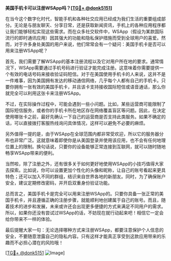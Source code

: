 **美国手机卡可以注册WSApp吗？[[TG💪+ @donk5151](https://t.me/s/donk5151)]**

在当今这个数字化时代，智能手机和各种社交应用已经成为我们生活的重要组成部分。无论是与朋友聊天、分享日常，还是获取新闻资讯，手机上的各种应用程序都让我们能够轻松实现这些需求。而在众多社交软件中，WSApp（假设为某款国际流行的即时通讯应用）因其强大的功能和隐私保护措施而受到全球用户的喜爱。然而，对于许多身处美国的用户来说，他们常常会有一个疑问：美国手机卡是否可以用来注册WSApp呢？

首先，我们需要了解WSApp的基本注册流程以及它对用户所在地的要求。通常情况下，WSApp需要通过手机号码进行验证才能完成注册。这意味着你需要提供一个有效的电话号码来接收验证码短信。对于在美国使用手机卡的人来说，这并不是一件难事，因为美国拥有发达的移动通信网络，几乎每个人都有自己的手机卡。只要你拥有一张有效的美国手机卡，并且该卡支持接收国际短信或语音通话，那么你就完全可以利用这张卡来注册WSApp。

不过，在实际操作过程中，可能会遇到一些小问题。比如，某些运营商可能限制了国际短信服务，或者你的手机卡所在地区存在网络覆盖盲区等问题。因此，在决定使用哪张卡之前，最好先确认一下自己的运营商是否支持此类服务。如果不确定的话，可以直接拨打客服热线询问具体情况，这样可以避免不必要的麻烦。

另外值得一提的是，由于WSApp在全球范围内都非常受欢迎，所以它的服务器分布也非常广泛。这就意味着即使你是从美国登录并使用该应用，也不会有任何地理位置上的限制。换句话说，只要你的设备能够正常连接到互联网，就可以随时随地畅享WSApp带来的便利。

当然啦，除了注册之外，还有很多关于如何更好地使用WSApp的小技巧值得大家去探索。比如说，你可以设置更加个性化的头像和昵称，让自己的账号看起来更具特色；还可以加入不同的群组，结识来自世界各地的新朋友。同时，为了确保账户安全，建议定期修改密码，并开启双重身份验证功能。

总而言之，美国手机卡是完全可以用来注册WSApp的。只要你具备一张正常的美国手机卡，并且遵循正确的注册步骤，就能顺利地创建属于自己的账号。而且，随着技术的进步和发展，未来或许还会出现更多便捷的方式来满足不同用户的需求。所以，如果你还没有尝试过WSApp的话，不妨现在就行动起来吧！相信它一定会给你带来不一样的体验。

最后提醒大家一句：无论选择哪种方式来注册WSApp，都要注意保护个人信息的安全，不要随意泄露自己的隐私内容。只有这样才能真正享受到这款应用带来的乐趣而不必担心潜在的风险哦！

[[TG💪+ @donk5151](https://t.me/s/donk5151) ![Image](https://i.postimg.cc/rwNCRYN7/Snipaste-2025-04-30-17-27-05.png)]